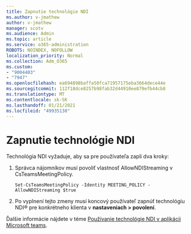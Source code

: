 ```yaml
---
title: Zapnutie technológie NDI
ms.author: v-jmathew
author: v-jmathew
manager: scotv
ms.audience: Admin
ms.topic: article
ms.service: o365-administration
ROBOTS: NOINDEX, NOFOLLOW
localization_priority: Normal
ms.collection: Adm_O365
ms.custom:
- "9004403"
- "7947"
ms.openlocfilehash: ea694898baffa50fca71957175eba3664dece44e
ms.sourcegitcommit: 112f18dce8257b98fab32d44910ee879efb44cb8
ms.translationtype: MT
ms.contentlocale: sk-SK
ms.lasthandoff: 01/21/2021
ms.locfileid: "49935138"
---
```

# <a name="turn-on-ndi-technology"></a>Zapnutie technológie NDI

Technológia NDI vyžaduje, aby sa pre používateľa zapli dva kroky:

1. Správca nájomníkov musí povoliť vlastnosť AllowNDIStreaming v CsTeamsMeetingPolicy.

    `Set-CsTeamsMeetingPolicy -Identity MEETING_POLICY -AllowNDIStreaming $true`

2. Po vyplnení tejto zmeny musí koncový používateľ zapnúť technológiu NDI® pre konkrétneho klienta v **nastaveniach > povolení**.

Ďalšie informácie nájdete v téme [Používanie technológie NDI v aplikácii Microsoft teams](https://docs.microsoft.com/microsoftteams/use-ndi-in-meetings).

